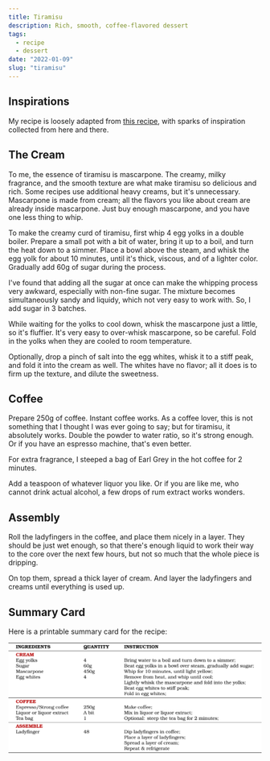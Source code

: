 ```yaml
---
title: Tiramisu
description: Rich, smooth, coffee-flavored dessert
tags:
  - recipe
  - dessert
date: "2022-01-09"
slug: "tiramisu"
---
```


## Inspirations

My recipe is loosely adapted from [this recipe](https://www.askchefdennis.com/the-best-tiramisu-you-will-ever-make), with sparks of inspiration collected from here and there.

## The Cream

To me, the essence of tiramisu is mascarpone. The creamy, milky fragrance, and the smooth texture are what make tiramisu so delicious and rich. Some recipes use additional heavy creams, but it's unnecessary. Mascarpone is made from cream; all the flavors you like about cream are already inside mascarpone. Just buy enough mascarpone, and you have one less thing to whip.

To make the creamy curd of tiramisu, first whip 4 egg yolks in a double boiler. Prepare a small pot with a bit of water, bring it up to a boil, and turn the heat down to a simmer. Place a bowl above the steam, and whisk the egg yolk for about 10 minutes, until it's thick, viscous, and of a lighter color. Gradually add 60g of sugar during the process.

I've found that adding all the sugar at once can make the whipping process very awkward, especially with non-fine sugar. The mixture becomes simultaneously sandy and liquidy, which not very easy to work with. So, I add sugar in 3 batches.

While waiting for the yolks to cool down, whisk the mascarpone just a little, so it's fluffier. It's very easy to over-whisk mascarpone, so be careful. Fold in the yolks when they are cooled to room temperature.

Optionally, drop a pinch of salt into the egg whites, whisk it to a stiff peak, and fold it into the cream as well. The whites have no flavor; all it does is to firm up the texture, and dilute the sweetness. 

## Coffee

Prepare 250g of coffee. Instant coffee works. As a coffee lover, this is not something that I thought I was ever going to say; but for tiramisu, it absolutely works. Double the powder to water ratio, so it's strong enough. Or if you have an espresso machine, that's even better.

For extra fragrance, I steeped a bag of Earl Grey in the hot coffee for 2 minutes.

Add a teaspoon of whatever liquor you like. Or if you are like me, who cannot drink actual alcohol, a few drops of rum extract works wonders.

## Assembly

Roll the ladyfingers in the coffee, and place them nicely in a layer. They should be just wet enough, so that there's enough liquid to work their way to the core over the next few hours, but not so much that the whole piece is dripping.

On top them, spread a thick layer of cream. And layer the ladyfingers and creams until everything is used up.


## Summary Card

Here is a printable summary card for the recipe:

![Summary Card](/images/tiramisu.svg)
